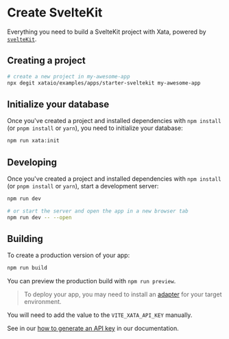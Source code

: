 # Create SvelteKit

Everything you need to build a SvelteKit project with Xata, powered by [`svelteKit`](https://kit.svelte.dev/).

## Creating a project

```bash
# create a new project in my-awesome-app
npx degit xataio/examples/apps/starter-sveltekit my-awesome-app
```

## Initialize your database

Once you've created a project and installed dependencies with `npm install` (or `pnpm install` or `yarn`), you need to initialize your database:

```bash
npm run xata:init
```

## Developing

Once you've created a project and installed dependencies with `npm install` (or `pnpm install` or `yarn`), start a development server:

```bash
npm run dev

# or start the server and open the app in a new browser tab
npm run dev -- --open
```

## Building

To create a production version of your app:

```bash
npm run build
```

You can preview the production build with `npm run preview`.

> To deploy your app, you may need to install an [adapter](https://kit.svelte.dev/docs/adapters) for your target environment.

You will need to add the value to the `VITE_XATA_API_KEY` manually.

See in our [how to generate an API key](https://xata.io/docs/concepts/api-keys#generating-api-keys) in our documentation.

